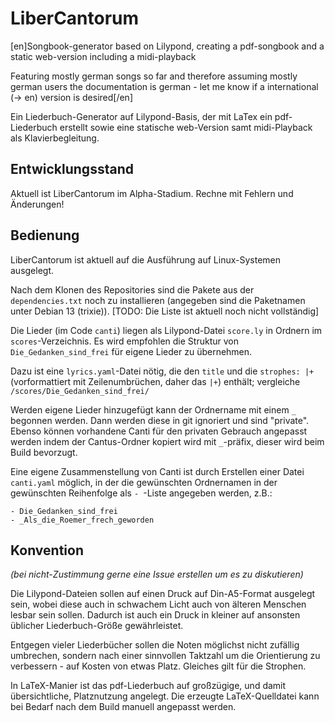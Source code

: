 # LiberCantorum

[en]Songbook-generator based on Lilypond, creating a pdf-songbook and a static web-version including a midi-playback

Featuring mostly german songs so far and therefore assuming mostly german users the documentation is german - let me know if a international (-> en) version is desired[/en]

Ein Liederbuch-Generator auf Lilypond-Basis, der mit LaTex ein pdf-Liederbuch erstellt sowie eine statische web-Version samt midi-Playback als Klavierbegleitung.

## Entwicklungsstand

Aktuell ist LiberCantorum im Alpha-Stadium. Rechne mit Fehlern und Änderungen!

## Bedienung

LiberCantorum ist aktuell auf die Ausführung auf Linux-Systemen ausgelegt.

Nach dem Klonen des Repositories sind die Pakete aus der `dependencies.txt` noch zu installieren (angegeben sind die Paketnamen unter Debian 13 (trixie)). [TODO: Die Liste ist aktuell noch nicht vollständig]

Die Lieder (im Code `canti`) liegen als Lilypond-Datei `score.ly` in Ordnern im `scores`-Verzeichnis. Es wird empfohlen die Struktur von `Die_Gedanken_sind_frei` für eigene Lieder zu übernehmen.

Dazu ist eine `lyrics.yaml`-Datei nötig, die den `title` und die `strophes: |+` (vorformattiert mit Zeilenumbrüchen, daher das `|+`) enthält; vergleiche `/scores/Die_Gedanken_sind_frei/`

Werden eigene Lieder hinzugefügt kann der Ordnername mit einem `_` begonnen werden. Dann werden diese in git ignoriert und sind "private". Ebenso können vorhandene Canti für den privaten Gebrauch angepasst werden indem der Cantus-Ordner kopiert wird mit `_`-präfix, dieser wird beim Build bevorzugt.

Eine eigene Zusammenstellung von Canti ist durch Erstellen einer Datei `canti.yaml` möglich, in der die gewünschten Ordnernamen in der gewünschten Reihenfolge als `- `-Liste angegeben werden, z.B.:

```
- Die_Gedanken_sind_frei
- _Als_die_Roemer_frech_geworden
```
 
## Konvention

_(bei nicht-Zustimmung gerne eine Issue erstellen um es zu diskutieren)_

Die Lilypond-Dateien sollen auf einen Druck auf Din-A5-Format ausgelegt sein, wobei diese auch in schwachem Licht auch von älteren Menschen lesbar sein sollen.
Dadurch ist auch ein Druck in kleiner auf ansonsten üblicher Liederbuch-Größe gewährleistet.

Entgegen vieler Liederbücher sollen die Noten möglichst nicht zufällig umbrechen, sondern nach einer sinnvollen Taktzahl um die Orientierung zu verbessern - auf Kosten von etwas Platz.
Gleiches gilt für die Strophen.

In LaTeX-Manier ist das pdf-Liederbuch auf großzügige, und damit übersichtliche, Platznutzung angelegt. Die erzeugte LaTeX-Quelldatei kann bei Bedarf nach dem Build manuell angepasst werden.
